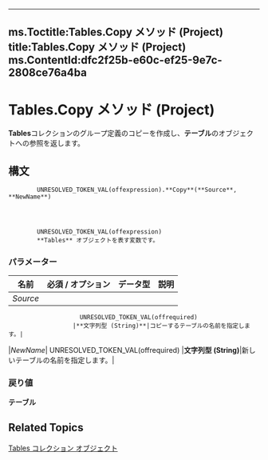 

---
ms.Toctitle:Tables.Copy メソッド (Project)
title:Tables.Copy メソッド (Project)
ms.ContentId:dfc2f25b-e60c-ef25-9e7c-2808ce76a4ba
---
# Tables.Copy メソッド (Project)




**Tables**コレクションのグループ定義のコピーを作成し、**テーブル**のオブジェクトへの参照を返します。

## 構文

            UNRESOLVED_TOKEN_VAL(offexpression).**Copy**(**Source**, **NewName**)




            UNRESOLVED_TOKEN_VAL(offexpression)
            **Tables** オブジェクトを表す変数です。

### パラメーター

|**名前**|**必須 / オプション**|**データ型**|**説明**|
|---|---|---|---|
|*Source*|
                        UNRESOLVED_TOKEN_VAL(offrequired)
                      |**文字列型 (String)**|コピーするテーブルの名前を指定します。|
|*NewName*|
                        UNRESOLVED_TOKEN_VAL(offrequired)
                      |**文字列型 (String)**|新しいテーブルの名前を指定します。|



### 戻り値
**テーブル**





## Related Topics

[Tables コレクション オブジェクト](0a8b7dd0-b42b-ed96-4d66-c5d35ddeb8ad.md)




